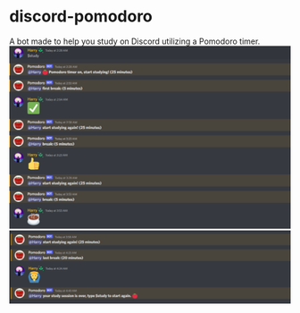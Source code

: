 # discord-pomodoro
A bot made to help you study on Discord utilizing a Pomodoro timer.
![](images/pomodoro_1.PNG)
![](images/pomodoro_2.PNG)
